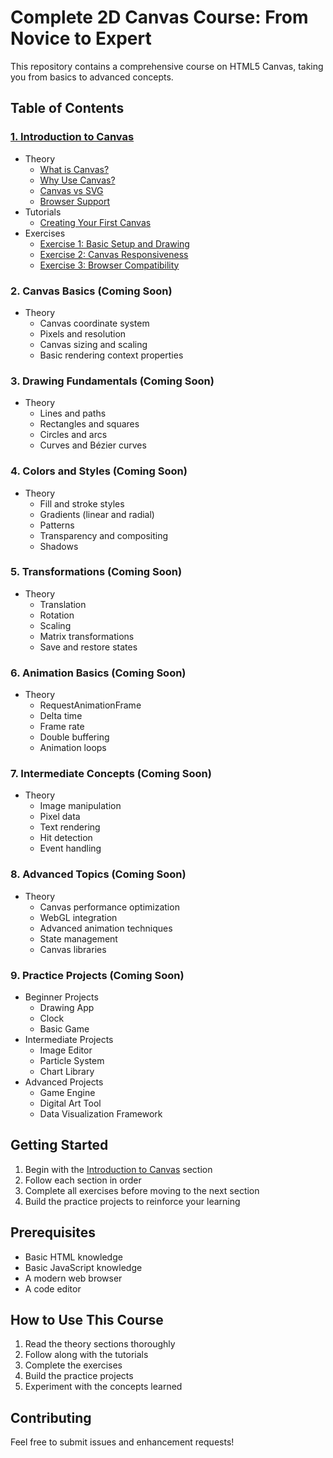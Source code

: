 # Complete 2D Canvas Course: From Novice to Expert

This repository contains a comprehensive course on HTML5 Canvas, taking you from basics to advanced concepts.

## Table of Contents

### [1. Introduction to Canvas](01-introduction/README.md)

- Theory
  - [What is Canvas?](01-introduction/theory/what-is-canvas.md)
  - [Why Use Canvas?](01-introduction/theory/why-use-canvas.md)
  - [Canvas vs SVG](01-introduction/theory/canvas-vs-svg.md)
  - [Browser Support](01-introduction/theory/browser-support.md)
- Tutorials
  - [Creating Your First Canvas](01-introduction/tutorials/first-canvas.md)
- Exercises
  - [Exercise 1: Basic Setup and Drawing](01-introduction/exercises/exercise1.md)
  - [Exercise 2: Canvas Responsiveness](01-introduction/exercises/exercise2.md)
  - [Exercise 3: Browser Compatibility](01-introduction/exercises/exercise3.md)

### 2. Canvas Basics (Coming Soon)

- Theory
  - Canvas coordinate system
  - Pixels and resolution
  - Canvas sizing and scaling
  - Basic rendering context properties

### 3. Drawing Fundamentals (Coming Soon)

- Theory
  - Lines and paths
  - Rectangles and squares
  - Circles and arcs
  - Curves and Bézier curves

### 4. Colors and Styles (Coming Soon)

- Theory
  - Fill and stroke styles
  - Gradients (linear and radial)
  - Patterns
  - Transparency and compositing
  - Shadows

### 5. Transformations (Coming Soon)

- Theory
  - Translation
  - Rotation
  - Scaling
  - Matrix transformations
  - Save and restore states

### 6. Animation Basics (Coming Soon)

- Theory
  - RequestAnimationFrame
  - Delta time
  - Frame rate
  - Double buffering
  - Animation loops

### 7. Intermediate Concepts (Coming Soon)

- Theory
  - Image manipulation
  - Pixel data
  - Text rendering
  - Hit detection
  - Event handling

### 8. Advanced Topics (Coming Soon)

- Theory
  - Canvas performance optimization
  - WebGL integration
  - Advanced animation techniques
  - State management
  - Canvas libraries

### 9. Practice Projects (Coming Soon)

- Beginner Projects
  - Drawing App
  - Clock
  - Basic Game
- Intermediate Projects
  - Image Editor
  - Particle System
  - Chart Library
- Advanced Projects
  - Game Engine
  - Digital Art Tool
  - Data Visualization Framework

## Getting Started

1. Begin with the [Introduction to Canvas](01-introduction/README.md) section
2. Follow each section in order
3. Complete all exercises before moving to the next section
4. Build the practice projects to reinforce your learning

## Prerequisites

- Basic HTML knowledge
- Basic JavaScript knowledge
- A modern web browser
- A code editor

## How to Use This Course

1. Read the theory sections thoroughly
2. Follow along with the tutorials
3. Complete the exercises
4. Build the practice projects
5. Experiment with the concepts learned

## Contributing

Feel free to submit issues and enhancement requests!

